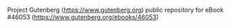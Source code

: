Project Gutenberg (https://www.gutenberg.org) public repository for eBook #46053 (https://www.gutenberg.org/ebooks/46053)
